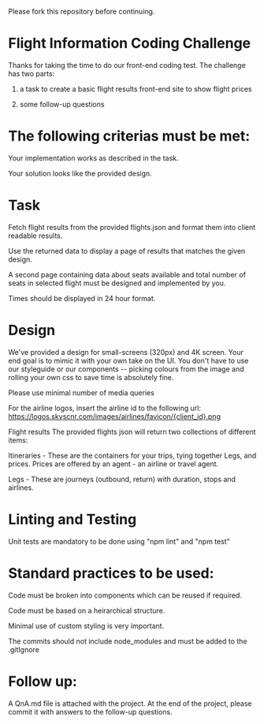 Please fork this repository before continuing.

# Flight Information Coding Challenge

Thanks for taking the time to do our front-end coding test. The challenge has two parts:

1. a task to create a basic flight results front-end site to show flight prices

2. some follow-up questions

# The following criterias must be met:

Your implementation works as described in the task.

Your solution looks like the provided design.

# Task
Fetch flight results from the provided flights.json and format them into client readable results.

Use the returned data to display a page of results that matches the given design.

A second page containing data about seats available and total number of seats in selected flight must be designed and implemented by you.

Times should be displayed in 24 hour format.

# Design
We've provided a design for small-screens (320px) and 4K screen. Your end goal is to mimic it with your own take on the UI. You don't have to use our styleguide or our components -- picking colours from the image and rolling your own css to save time is absolutely fine.

Please use minimal number of media queries

For the airline logos, insert the airline id to the following url: https://logos.skyscnr.com/images/airlines/favicon/{client_id}.png

Flight results
The provided flights json will return two collections of different items:

Itineraries - These are the containers for your trips, tying together Legs, and prices. Prices are offered by an agent - an airline or travel agent.

Legs - These are journeys (outbound, return) with duration, stops and airlines.

# Linting and Testing

Unit tests are mandatory to be done using "npm lint" and "npm test"

# Standard practices to be used:

Code must be broken into components which can be reused if required.

Code must be based on a heirarchical structure.

Minimal use of custom styling is very important.

The commits should not include node_modules and must be added to the .gitIgnore

# Follow up:

A QnA.md file is attached with the project. At the end of the project, please commit it with answers to the follow-up questions.


